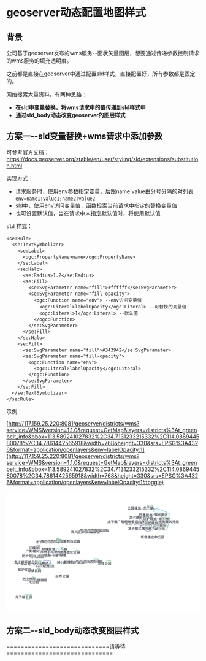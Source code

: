 #  geoserver动态配置地图样式

## 背景

公司基于geoserver发布的wms服务--面状矢量图层，想要通过传递参数控制请求的wms服务的填充透明度。

之前都是直接在geoserver中通过配置sld样式，直接配置好，所有参数都是固定的。

网络搜索大量资料，有两种思路：

- **在sld中变量替换，将wms请求中的值传递到sld样式中**
- **通过sld_body动态改变geoserver的图层样式**



## 方案一--sld变量替换+wms请求中添加参数

可参考官方文档：https://docs.geoserver.org/stable/en/user/styling/sld/extensions/substitution.html

实现方式：

- 请求服务时，使用env参数指定变量，后跟name:value由分号分隔的对列表`env=name1:value1;name2:value2`
- sld中，使用env访问变量值，函数检索当前请求中指定的替换变量值
- 也可设置默认值，当在请求中未指定默认值时，将使用默认值

`sld` 样式：

```shell
<se:Rule>
  <se:TextSymbolizer>
    <se:Label>
      <ogc:PropertyName>name</ogc:PropertyName>
    </se:Label>
    <se:Halo>
      <se:Radius>1.2</se:Radius>
      <se:Fill>
        <se:SvgParameter name="fill">#ffffff</se:SvgParameter>
        <se:SvgParameter name="fill-opacity">
          <ogc:Function name="env"> --env访问变量值
            <ogc:Literal>labelOpacity</ogc:Literal> --可替换的变量值
            <ogc:Literal>1</ogc:Literal> --默认值
          </ogc:Function>
        </se:SvgParameter>
      </se:Fill>
    </se:Halo>
    <se:Fill>
      <se:SvgParameter name="fill">#343942</se:SvgParameter>
      <se:SvgParameter name="fill-opacity">
        <ogc:Function name="env">
          <ogc:Literal>labelOpacity</ogc:Literal>
        </ogc:Function>
      </se:SvgParameter>
    </se:Fill>
  </se:TextSymbolizer>
</se:Rule>
```

示例：

[http://117.159.25.220:8081/geoserver/districts/wms?service=WMS&version=1.1.0&request=GetMap&layers=districts%3At_greenbelt_info&bbox=113.589241027832%2C34.7131233215332%2C114.086944580078%2C34.7861442565918&width=768&height=330&srs=EPSG%3A4326&format=application/openlayers&env=labelOpacity:1](http://117.159.25.220:8081/geoserver/districts/wms?service=WMS&version=1.1.0&request=GetMap&layers=districts%3At_greenbelt_info&bbox=113.589241027832%2C34.7131233215332%2C114.086944580078%2C34.7861442565918&width=768&height=330&srs=EPSG%3A4326&format=application/openlayers&env=labelOpacity:1#toggle)

![img](imgs/geoserver-动态样式.png)

## 方案二--sld_body动态改变图层样式

=============================请等待==============================